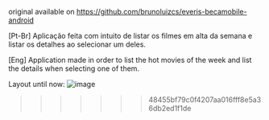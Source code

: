 original available on https://github.com/brunoluizcs/everis-becamobile-android



[Pt-Br]
  Aplicação feita com intuito de listar os filmes em alta da semana e listar os detalhes ao selecionar um deles.

[Eng]
  Application made in order to list the hot movies of the week and list the details when selecting one of them.


Layout until now:
![image](https://user-images.githubusercontent.com/77680596/166964791-ba14819d-a089-4bf7-8a8d-c04a7be72394.png)
>>>>>>> 48455bf79c0f4207aa016fff8e5a36db2ed1f1de





